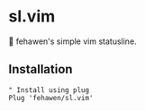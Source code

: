 # sl.vim

:newspaper: fehawen's simple vim statusline.

## Installation

```vim
" Install using plug
Plug 'fehawen/sl.vim'
```
